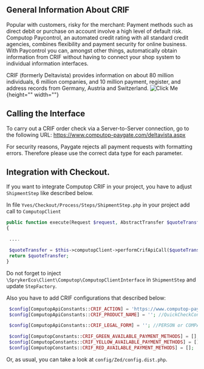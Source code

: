 ## General Information About CRIF

Popular with customers, risky for the merchant: Payment methods such as direct debit or purchase on account involve a high level of default risk. Computop Paycontrol, an automated credit rating with all standard credit agencies, combines flexibility and payment security for online business. With Paycontrol you can, amongst other things, automatically obtain information from CRIF without having to connect your shop system to individual information interfaces.

CRIF (formerly Deltavista) provides information on about 80 million individuals, 6 million companies, and 10 million payment, register, and address records from Germany, Austria and Switzerland.
![Click Me](https://cdn.document360.io/9fafa0d5-d76f-40c5-8b02-ab9515d3e879/Images/Documentation/CRIF-process-flow.png){height="" width=""}

## Calling the Interface

To carry out a CRIF order check via a Server-to-Server connection, go to the following URL: https://www.computop-paygate.com/deltavista.aspx

For security reasons, Paygate rejects all payment requests with formatting errors. Therefore please use the correct data type for each parameter.

## Integration with Checkout.

If you want to integrate Computop CRIF in your project, you have to adjust `ShipmentStep` like described below.

In file `Yves/Checkout/Process/Steps/ShipmentStep.php` in your project add call to `ComputopClient`
```php
public function execute(Request $request, AbstractTransfer $quoteTransfer)
{

 ....

 $quoteTransfer = $this->computopClient->performCrifApiCall($quoteTransfer);
 return $quoteTransfer;
}
```

Do not forget to inject `\SprykerEco\Client\Computop\ComputopClientInterface` in `ShipmentStep` and update `StepFactory`.

Also you have to add CRIF configurations that described below:
```php
 $config[ComputopApiConstants::CRIF_ACTION] = 'https://www.computop-paygate.com/deltavista.aspx';
 $config[ComputopApiConstants::CRIF_PRODUCT_NAME] = ''; //QuickCheckConsumer or CreditCheckConsumer or QuickCheckBusiness or CreditCheckBusiness or IdentCheckConsumer

 $config[ComputopApiConstants::CRIF_LEGAL_FORM] = ''; //PERSON or COMPANY or UNKNOWN

 $config[ComputopConstants::CRIF_GREEN_AVAILABLE_PAYMENT_METHODS] = [];
 $config[ComputopConstants::CRIF_YELLOW_AVAILABLE_PAYMENT_METHODS] = [];
 $config[ComputopConstants::CRIF_RED_AVAILABLE_PAYMENT_METHODS] = [];
 ```

Or, as usual, you can take a look at `config/Zed/config.dist.php`.